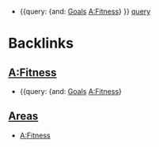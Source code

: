 - {{query: {and: [Goals](<Goals.md>) [A:Fitness](<A:Fitness.md>)} }} [query](<query.md>)

# Backlinks
## [A:Fitness](<A:Fitness.md>)
- {{query: {and: [Goals](<Goals.md>) [A:Fitness](<A:Fitness.md>)}

## [Areas](<Areas.md>)
- [A:Fitness](<A:Fitness.md>)

